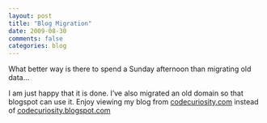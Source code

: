 ```yaml
---
layout: post
title: "Blog Migration"
date: 2009-08-30
comments: false
categories: blog
---
```


What better way is there to spend a Sunday afternoon than migrating old data…

I am just happy that it is done. I’ve also migrated an old domain so that blogspot can use it. Enjoy viewing my blog from [codecuriosity.com](http://www.codecuriosity.com/) instead of [codecuriosity.blogspot.com](http://www.codecuriosity.blogspot.com/)
